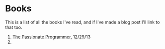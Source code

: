 Books
=====

This is a list of all the books I've read, and if I've made a blog post I'll link to that too.

1. [The Passionate Programmer](http://amzn.com/1934356344/?tag=nosu-20), 12/29/13
2. 
